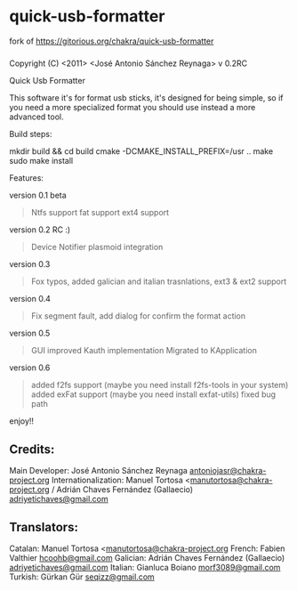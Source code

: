 # quick-usb-formatter
fork of https://gitorious.org/chakra/quick-usb-formatter 

#####

Copyright (C) <2011>  <José Antonio Sánchez Reynaga> v 0.2RC


Quick Usb Formatter

This software it's for format usb sticks,
it's designed for being simple, so if you need
a more specialized format you should use instead
a more advanced tool.

Build steps:

mkdir build && cd build
cmake -DCMAKE_INSTALL_PREFIX=/usr ..
make 
sudo make install

Features:

version 0.1 beta
> Ntfs support
> fat support
> ext4 support

version 0.2 RC :)
> Device Notifier plasmoid integration

version 0.3
> Fox typos, added galician and italian trasnlations, ext3 & ext2 support

version 0.4
> Fix segment fault, add dialog for confirm the format action

version 0.5
> GUI improved
> Kauth implementation
> Migrated to KApplication

version 0.6
> added f2fs support (maybe you need install f2fs-tools in your system)
> added exFat support (maybe you need install exfat-utils)
> fixed bug path

enjoy!!


Credits:
-------------------
Main Developer: José Antonio Sánchez Reynaga  <antoniojasr@chakra-project.org>
Internationalization: Manuel Tortosa <manutortosa@chakra-project.org / Adrián Chaves Fernández (Gallaecio) <adriyetichaves@gmail.com>

Translators:
-----------------------------
Catalan: Manuel Tortosa <manutortosa@chakra-project.org
French: Fabien Valthier <hcoohb@gmail.com>
Galician: Adrián Chaves Fernández (Gallaecio) <adriyetichaves@gmail.com>
Italian: Gianluca Boiano <morf3089@gmail.com>
Turkish: Gürkan Gür <seqizz@gmail.com>

